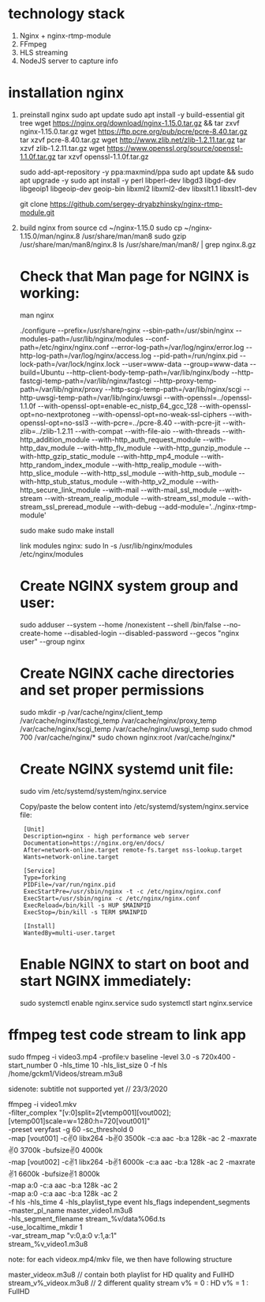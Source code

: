 # technology stack
1. Nginx + nginx-rtmp-module
2. FFmpeg
3. HLS streaming
4. NodeJS server to capture info
# installation nginx
1. preinstall nginx
    sudo apt update
    sudo apt install -y build-essential git tree
    wget https://nginx.org/download/nginx-1.15.0.tar.gz && tar zxvf nginx-1.15.0.tar.gz
    wget https://ftp.pcre.org/pub/pcre/pcre-8.40.tar.gz
    tar xzvf pcre-8.40.tar.gz
    wget http://www.zlib.net/zlib-1.2.11.tar.gz
    tar xzvf zlib-1.2.11.tar.gz
    wget https://www.openssl.org/source/openssl-1.1.0f.tar.gz
    tar xzvf openssl-1.1.0f.tar.gz


    sudo add-apt-repository -y ppa:maxmind/ppa
    sudo apt update && sudo apt upgrade -y 
    sudo apt install -y perl libperl-dev libgd3 libgd-dev libgeoip1 libgeoip-dev geoip-bin libxml2 libxml2-dev libxslt1.1 libxslt1-dev

    git clone https://github.com/sergey-dryabzhinsky/nginx-rtmp-module.git
2. build nginx from source
    cd ~/nginx-1.15.0
    sudo cp ~/nginx-1.15.0/man/nginx.8 /usr/share/man/man8
    sudo gzip /usr/share/man/man8/nginx.8
    ls /usr/share/man/man8/ | grep nginx.8.gz
    # Check that Man page for NGINX is working:
    man nginx


    ./configure --prefix=/usr/share/nginx
            --sbin-path=/usr/sbin/nginx
            --modules-path=/usr/lib/nginx/modules
            --conf-path=/etc/nginx/nginx.conf
            --error-log-path=/var/log/nginx/error.log
            --http-log-path=/var/log/nginx/access.log
            --pid-path=/run/nginx.pid
            --lock-path=/var/lock/nginx.lock
            --user=www-data
            --group=www-data
            --build=Ubuntu
            --http-client-body-temp-path=/var/lib/nginx/body
            --http-fastcgi-temp-path=/var/lib/nginx/fastcgi
            --http-proxy-temp-path=/var/lib/nginx/proxy
            --http-scgi-temp-path=/var/lib/nginx/scgi
            --http-uwsgi-temp-path=/var/lib/nginx/uwsgi
            --with-openssl=../openssl-1.1.0f
            --with-openssl-opt=enable-ec_nistp_64_gcc_128
            --with-openssl-opt=no-nextprotoneg
            --with-openssl-opt=no-weak-ssl-ciphers
            --with-openssl-opt=no-ssl3
            --with-pcre=../pcre-8.40
            --with-pcre-jit
            --with-zlib=../zlib-1.2.11
            --with-compat
            --with-file-aio
            --with-threads
            --with-http_addition_module
            --with-http_auth_request_module
            --with-http_dav_module
            --with-http_flv_module
            --with-http_gunzip_module
            --with-http_gzip_static_module
            --with-http_mp4_module
            --with-http_random_index_module
            --with-http_realip_module
            --with-http_slice_module
            --with-http_ssl_module
            --with-http_sub_module
            --with-http_stub_status_module
            --with-http_v2_module
            --with-http_secure_link_module
            --with-mail
            --with-mail_ssl_module
            --with-stream
            --with-stream_realip_module
            --with-stream_ssl_module
            --with-stream_ssl_preread_module
            --with-debug
            --add-module='../nginx-rtmp-module'

    sudo make
    sudo make install


    link modules nginx: sudo ln -s /usr/lib/nginx/modules /etc/nginx/modules


    # Create NGINX system group and user:
    sudo adduser --system --home /nonexistent --shell /bin/false --no-create-home --disabled-login --disabled-password --gecos "nginx user" --group nginx

    # Create NGINX cache directories and set proper permissions
    sudo mkdir -p /var/cache/nginx/client_temp /var/cache/nginx/fastcgi_temp /var/cache/nginx/proxy_temp /var/cache/nginx/scgi_temp /var/cache/nginx/uwsgi_temp
    sudo chmod 700 /var/cache/nginx/*
    sudo chown nginx:root /var/cache/nginx/*

    # Create NGINX systemd unit file:
    sudo vim /etc/systemd/system/nginx.service


    Copy/paste the below content into /etc/systemd/system/nginx.service file:

        [Unit]
        Description=nginx - high performance web server
        Documentation=https://nginx.org/en/docs/
        After=network-online.target remote-fs.target nss-lookup.target
        Wants=network-online.target

        [Service]
        Type=forking
        PIDFile=/var/run/nginx.pid
        ExecStartPre=/usr/sbin/nginx -t -c /etc/nginx/nginx.conf
        ExecStart=/usr/sbin/nginx -c /etc/nginx/nginx.conf
        ExecReload=/bin/kill -s HUP $MAINPID
        ExecStop=/bin/kill -s TERM $MAINPID

        [Install]
        WantedBy=multi-user.target

    # Enable NGINX to start on boot and start NGINX immediately:

    sudo systemctl enable nginx.service
    sudo systemctl start nginx.service
# ffmpeg test code stream to link app 
sudo ffmpeg -i video3.mp4 -profile:v baseline -level 3.0 -s 720x400 -start_number 0 -hls_time 10 -hls_list_size 0 -f hls /home/gckm1/Videos/stream.m3u8


sidenote: subtitle not supported yet // 23/3/2020


ffmpeg -i video1.mkv \
    -filter_complex "[v:0]split=2[vtemp001][vout002];[vtemp001]scale=w=1280:h=720[vout001]" \
    -preset veryfast -g 60 -sc_threshold 0 \
    -map [vout001] -c:v:0 libx264 -b:v:0 3500k -c:a aac -b:a 128k -ac 2 -maxrate:v:0 3700k -bufsize:v:0 4000k\
    -map [vout002] -c:v:1 libx264 -b:v:1 6000k -c:a aac -b:a 128k -ac 2 -maxrate:v:1 6600k -bufsize:v:1 8000k\
    -map a:0 -c:a aac -b:a 128k -ac 2 \
    -map a:0 -c:a aac -b:a 128k -ac 2 \
    -f hls -hls_time 4 -hls_playlist_type event hls_flags independent_segments \
    -master_pl_name master_video1.m3u8 \
    -hls_segment_filename stream_%v/data%06d.ts  \
    -use_localtime_mkdir 1 \
    -var_stream_map "v:0,a:0 v:1,a:1" \
stream_%v_video1.m3u8






note: for each videox.mp4/mkv file, we then have following structure

master_videox.m3u8 // contain both playlist for HD quality and FullHD
stream_v%_videox.m3u8 // 2 different quality stream
v% = 0 : HD
v% = 1 : FullHD